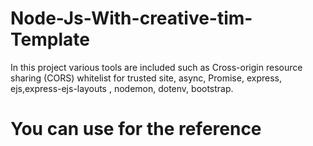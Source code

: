 # Node-Js-With-creative-tim-Template
In this project various tools are included such as Cross-origin resource sharing (CORS) whitelist for trusted site, async, Promise, express, ejs,express-ejs-layouts , nodemon, dotenv, bootstrap.
# You can use for the reference
